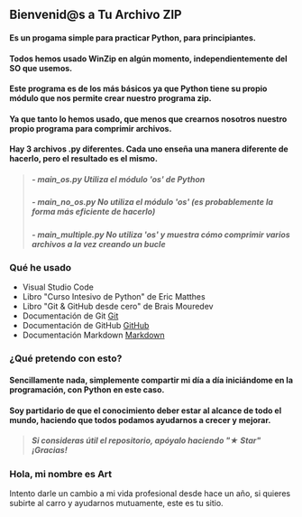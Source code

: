 ## Bienvenid@s a Tu Archivo ZIP

#### Es un progama simple para practicar Python, para principiantes.

#### Todos hemos usado WinZip en algún momento, independientemente del SO que usemos.
#### Este programa es de los más básicos ya que Python tiene su propio módulo que nos permite crear nuestro programa zip.

#### Ya que tanto lo hemos usado, que menos que crearnos nosotros nuestro propio programa para comprimir archivos.

#### Hay 3 archivos .py diferentes. Cada uno enseña una manera diferente de hacerlo, pero el resultado es el mismo.

 > ##### - main_os.py Utiliza el módulo 'os' de Python
 > ##### - main_no_os.py No utiliza el módulo 'os' (es probablemente la forma más eficiente de hacerlo)
 > ##### - main_multiple.py No utiliza 'os' y muestra cómo comprimir varios archivos a la vez creando un bucle

### Qué he usado

 - Visual Studio Code
 - Libro "Curso Intesivo de Python" de Eric Matthes
 - Libro "Git & GitHub desde cero" de Brais Mouredev
 - Documentación de Git [Git](https://git-scm.com)
 - Documentación de GitHub [GitHub](https://docs.github.com/es)
 - Documentación Markdown [Markdown](https://markdown.es)

### ¿Qué pretendo con esto?

#### Sencillamente nada, simplemente compartir mi día a día iniciándome en la programación, con Python en este caso. 
#### Soy partidario de que el conocimiento deber estar al alcance de todo el mundo, haciendo que todos podamos ayudarnos a crecer y mejorar.

> ##### Si consideras útil el repositorio, apóyalo haciendo "★ Star" ¡Gracias!

### Hola, mi nombre es Art

Intento darle un cambio a mi vida profesional desde hace un año, si quieres subirte al carro y ayudarnos mutuamente, este es tu sitio.
